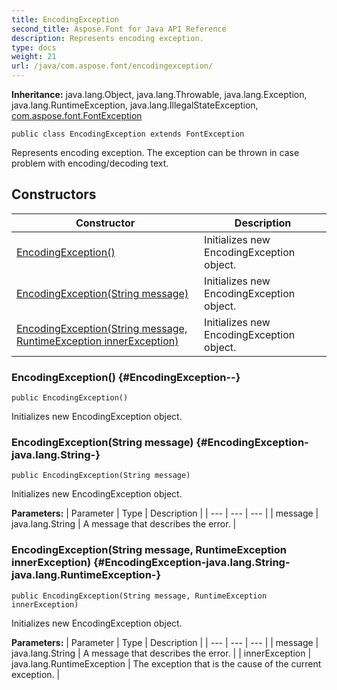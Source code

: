 ```yaml
---
title: EncodingException
second_title: Aspose.Font for Java API Reference
description: Represents encoding exception.
type: docs
weight: 21
url: /java/com.aspose.font/encodingexception/
---
```

**Inheritance:**
java.lang.Object, java.lang.Throwable, java.lang.Exception, java.lang.RuntimeException, java.lang.IllegalStateException, [com.aspose.font.FontException](../../com.aspose.font/fontexception)
```
public class EncodingException extends FontException
```

Represents encoding exception. The exception can be thrown in case problem with encoding/decoding text.
## Constructors

| Constructor | Description |
| --- | --- |
| [EncodingException()](#EncodingException--) | Initializes new  EncodingException  object. |
| [EncodingException(String message)](#EncodingException-java.lang.String-) | Initializes new  EncodingException  object. |
| [EncodingException(String message, RuntimeException innerException)](#EncodingException-java.lang.String-java.lang.RuntimeException-) | Initializes new  EncodingException  object. |
### EncodingException() {#EncodingException--}
```
public EncodingException()
```


Initializes new  EncodingException  object.

### EncodingException(String message) {#EncodingException-java.lang.String-}
```
public EncodingException(String message)
```


Initializes new  EncodingException  object.

**Parameters:**
| Parameter | Type | Description |
| --- | --- | --- |
| message | java.lang.String | A message that describes the error. |

### EncodingException(String message, RuntimeException innerException) {#EncodingException-java.lang.String-java.lang.RuntimeException-}
```
public EncodingException(String message, RuntimeException innerException)
```


Initializes new  EncodingException  object.

**Parameters:**
| Parameter | Type | Description |
| --- | --- | --- |
| message | java.lang.String | A message that describes the error. |
| innerException | java.lang.RuntimeException | The exception that is the cause of the current exception. |

